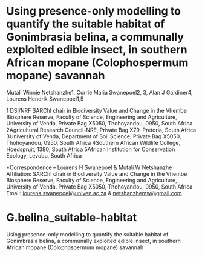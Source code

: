 # Using presence-only modelling to quantify the suitable habitat of Gonimbrasia belina, a communally exploited edible insect, in southern African mopane (Colophospermum mopane) savannah

 Mutali Winnie Netshanzhe1, Corrie Maria Swanepoel2, 3, Alan J Gardiner4, Lourens Hendrik Swanepoel1,5

 1 DSI/NRF SARChI chair in Biodiversity Value and Change in the Vhembe Biosphere Reserve, Faculty of Science, Engineering and Agriculture, University of Venda. Private Bag X5050, Thohoyandou, 0950, South Africa
 2Agricultural Research Council-NRE, Private Bag X79, Pretoria, South Africa
 3University of Venda, Department of Soil Science, Private Bag X5050, Thohoyandou, 0950, South Africa
 4Southern African Wildlife College, Hoedspruit, 1380, South Africa
 5African Institution for Conservation Ecology, Levubu, South Africa

 *Correspondence – Lourens H Swanepoel & Mutali W Netshanzhe
 Affiliation: SARChI chair in Biodiversity Value and Change in the Vhembe Biosphere Reserve, Faculty of Science, Engineering and Agriculture, University of Venda. Private Bag X5050, Thohoyandou, 0950, South Africa
 Email: lourens.swanepoel@univen.ac.za  & netshanzhemw@gmail.com 

# G.belina_suitable-habitat
Using presence-only modelling to quantify the suitable habitat of Gonimbrasia belina, a communally exploited edible insect, in southern African mopane (Colophospermum mopane) savannah
